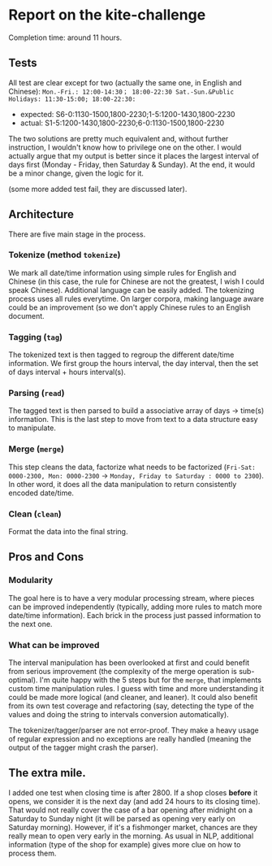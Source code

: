 # Report on the kite-challenge

Completion time: around 11 hours.

## Tests

All test are clear except for two (actually the same one, in English and Chinese):
`Mon.-Fri.: 12:00-14:30； 18:00-22:30
Sat.-Sun.&Public Holidays: 11:30-15:00; 18:00-22:30:`

- expected: S6-0:1130-1500,1800-2230;1-5:1200-1430,1800-2230
- actual: S1-5:1200-1430,1800-2230;6-0:1130-1500,1800-2230

The two solutions are pretty much equivalent and, without further instruction, I wouldn't know how to privilege one on
the other. I would actually argue that my output is better since it places the largest interval of days first (Monday -
Friday, then Saturday & Sunday). At the end, it would be a minor change, given the logic for it.

(some more added test fail, they are discussed later).

## Architecture

There are five main stage in the process.

### Tokenize (method `tokenize`)

We mark all date/time information using simple rules for English and Chinese (in this case, the rule for Chinese are not
the greatest, I wish I could speak Chinese). Additional language can be easily added. The tokenizing process uses all
rules everytime. On larger corpora, making language aware could be an improvement (so we don't apply Chinese rules to an
English document.

### Tagging (`tag`)

The tokenized text is then tagged to regroup the different date/time information. We first group the hours interval, the
day interval, then the set of days interval + hours interval(s).

### Parsing (`read`)

The tagged text is then parsed to build a associative array of days -> time(s) information. This is the last step to
move from text to a data structure easy to manipulate.

### Merge (`merge`)

This step cleans the data, factorize what needs to be factorized
(`Fri-Sat: 0000-2300, Mon: 0000-2300` -> `Monday, Friday to Saturday : 0000 to 2300`). In other word, it does all the
data manipulation to return consistently encoded date/time.

### Clean (`clean`)

Format the data into the final string.

## Pros and Cons

### Modularity

The goal here is to have a very modular processing stream, where pieces can be improved independently (typically, adding
more rules to match more date/time information). Each brick in the process just passed information to the next one.

### What can be improved

The interval manipulation has been overlooked at first and could benefit from serious improvement (the complexity of the
merge operation is sub-optimal). I'm quite happy with the 5 steps but for the `merge`, that implements custom time
manipulation rules. I guess with time and more understanding it could be made more logical (and cleaner, and leaner). It
could also benefit from its own test coverage and refactoring (say, detecting the type of the values and doing the
string to intervals conversion automatically).

The tokenizer/tagger/parser are not error-proof. They make a heavy usage of regular expression and no exceptions are
really handled (meaning the output of the tagger might crash the parser).


## The extra mile.

I added one test when closing time is after 2800. If a shop closes __before__ it opens, we consider it is the next
day (and add 24 hours to its closing time). That would not really cover the case of a bar opening after midnight on a
Saturday to Sunday night (it will be parsed as opening very early on Saturday morning). However, if it's a fishmonger
market, chances are they really mean to open very early in the morning. As usual in NLP, additional information (type
of the shop for example) gives more clue on how to process them.

